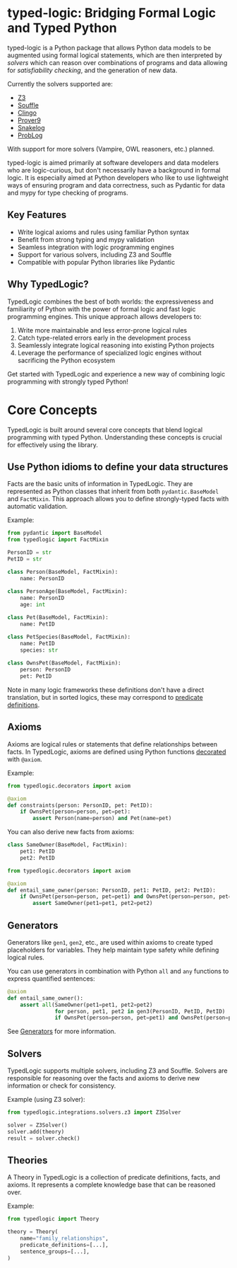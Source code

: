 
# typed-logic: Bridging Formal Logic and Typed Python

typed-logic is a Python package that allows Python data models to be augmented using formal logical statements, which
are then interpreted by *solvers* which can reason over combinations of programs and data allowing for 
*satisfiability checking*, and the generation of new data.

Currently the solvers supported are:

- [Z3](../integrations/solvers/z3)
- [Souffle](../integrations/solvers/souffle.md)
- [Clingo](../integrations/solvers/clingo)
- [Prover9](../integrations/solvers/prover9)
- [Snakelog](../integrations/solvers/snakelog)
- [ProbLog](../integrations/solvers/problog.md)

With support for more solvers (Vampire, OWL reasoners, etc.) planned.

typed-logic is aimed primarily at software developers and data modelers who are logic-curious, but don't necessarily have a background
in formal logic. It is especially aimed at Python developers who like to use lightweight ways of ensuring program and data correctness,
such as Pydantic for data and mypy for type checking of programs. 

## Key Features

- Write logical axioms and rules using familiar Python syntax
- Benefit from strong typing and mypy validation
- Seamless integration with logic programming engines
- Support for various solvers, including Z3 and Souffle
- Compatible with popular Python libraries like Pydantic

## Why TypedLogic?

TypedLogic combines the best of both worlds: the expressiveness and familiarity of Python with the power of formal logic and fast logic programming engines. This unique approach allows developers to:

1. Write more maintainable and less error-prone logical rules
2. Catch type-related errors early in the development process
3. Seamlessly integrate logical reasoning into existing Python projects
4. Leverage the performance of specialized logic engines without sacrificing the Python ecosystem

Get started with TypedLogic and experience a new way of combining logic programming with strongly typed Python!

# Core Concepts

TypedLogic is built around several core concepts that blend logical programming with typed Python. Understanding these concepts is crucial for effectively using the library.

## Use Python idioms to define your data structures

Facts are the basic units of information in TypedLogic. They are represented as Python classes that inherit from both `pydantic.BaseModel` and `FactMixin`. This approach allows you to define strongly-typed facts with automatic validation.

Example:

```python
from pydantic import BaseModel
from typedlogic import FactMixin

PersonID = str
PetID = str

class Person(BaseModel, FactMixin):
    name: PersonID
    
class PersonAge(BaseModel, FactMixin):
    name: PersonID
    age: int

class Pet(BaseModel, FactMixin):
    name: PetID

class PetSpecies(BaseModel, FactMixin):
    name: PetID
    species: str
    
class OwnsPet(BaseModel, FactMixin):
    person: PersonID
    pet: PetID
```

Note in many logic frameworks these definitions don't have a direct translation, but in sorted logics, these
may correspond to [predicate definitions](datamodel).

## Axioms

Axioms are logical rules or statements that define relationships between facts. In TypedLogic, axioms are defined using Python 
functions [decorated](decorators) with `@axiom`.

Example:

```python
from typedlogic.decorators import axiom

@axiom
def constraints(person: PersonID, pet: PetID):
    if OwnsPet(person=person, pet=pet):
        assert Person(name=person) and Pet(name=pet)
```

You can also derive new facts from axioms:

```python
class SameOwner(BaseModel, FactMixin):
    pet1: PetID
    pet2: PetID

from typedlogic.decorators import axiom

@axiom
def entail_same_owner(person: PersonID, pet1: PetID, pet2: PetID):
    if OwnsPet(person=person, pet=pet1) and OwnsPet(person=person, pet=pet2):
        assert SameOwner(pet1=pet1, pet2=pet2)
```

## Generators

Generators like `gen1`, `gen2`, etc., are used within axioms to create typed placeholders for variables. They help maintain type safety while defining logical rules.

You can use generators in combination with Python `all` and `any` functions to express quantified sentences:

```python
@axiom
def entail_same_owner():
    assert all(SameOwner(pet1=pet1, pet2=pet2)
               for person, pet1, pet2 in gen3(PersonID, PetID, PetID)
               if OwnsPet(person=person, pet=pet1) and OwnsPet(person=person, pet=pet2))
```

See [Generators](generators) for more information.

## Solvers

TypedLogic supports multiple solvers, including Z3 and Souffle. Solvers are responsible for reasoning over the facts and axioms to derive new information or check for consistency.

Example (using Z3 solver):

```python
from typedlogic.integrations.solvers.z3 import Z3Solver

solver = Z3Solver()
solver.add(theory)
result = solver.check()
```

## Theories

A Theory in TypedLogic is a collection of predicate definitions, facts, and axioms. It represents a complete knowledge base that can be reasoned over.

Example:

```python
from typedlogic import Theory

theory = Theory(
    name="family_relationships",
    predicate_definitions=[...],
    sentence_groups=[...],
)
```

